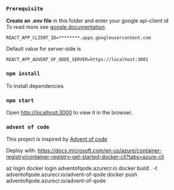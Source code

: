 ### `Prerequisite`

**Create an .env file** in this folder and enter your google api-client id<br>
To read more see [google documentation](https://developers.google.com/identity/sign-in/web/sign-in).<br>

```
REACT_APP_CLIENT_ID=********.apps.googleusercontent.com
```

Default value for server-side is

```
REACT_APP_ADVENT_OF_QODE_SERVER=https://localhost:3001
```

### `npm install`

To install dependencies

### `npm start`

Open [http://localhost:3000](http://localhost:3000) to view it in the browser.

### `advent of code`

This project is inspired by [Advent of code](https://adventofcode.com/)

Deploy with: https://docs.microsoft.com/en-us/azure/container-registry/container-registry-get-started-docker-cli?tabs=azure-cli

az login
docker login adventofqode.azurecr.io
docker build . -t adventofqode.azurecr.io/advent-of-qode
docker push adventofqode.azurecr.io/advent-of-qode
